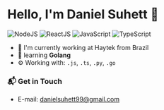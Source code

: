 # Hello, I'm Daniel Suhett 👋

![NodeJS](https://img.shields.io/badge/NodeJS-Expert-green)
![ReactJS](https://img.shields.io/badge/ReactJS-Expert-blue)
![JavaScript](https://img.shields.io/badge/JavaScript-Expert-yellow)
![TypeScript](https://img.shields.io/badge/TypeScript-Expert-blue)

- 🔭 I'm currently working at Haytek from Brazil
- 🌱 learning **Golang**
- ⚙️ Working with: `.js`, `.ts`, `.py`, `.go`

### 📬 Get in Touch

- E-mail: danielsuhett99@gmail.com

